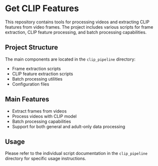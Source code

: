 # Get CLIP Features

This repository contains tools for processing videos and extracting CLIP features from video frames. The project includes various scripts for frame extraction, CLIP feature processing, and batch processing capabilities.

## Project Structure

The main components are located in the `clip_pipeline` directory:

- Frame extraction scripts
- CLIP feature extraction scripts
- Batch processing utilities
- Configuration files

## Main Features

- Extract frames from videos
- Process videos with CLIP model
- Batch processing capabilities
- Support for both general and adult-only data processing

## Usage

Please refer to the individual script documentation in the `clip_pipeline` directory for specific usage instructions.